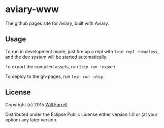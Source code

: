 # aviary-www

The github pages site for Aviary, built with Aviary.

## Usage

To run in development mode, just fire up a repl with `lein repl :headless`, and the dev system will be started automatically.

To export the compiled assets, run `lein run :export`.

To deploy to the gh-pages, run `lein run :ship`.

## License

Copyright (c) 2015 [Will Farrell](http://willfarrell.is)

Distributed under the Eclipse Public License either version 1.0 or (at your option) any later version.
